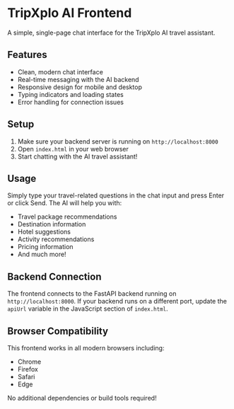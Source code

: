 # TripXplo AI Frontend

A simple, single-page chat interface for the TripXplo AI travel assistant.

## Features

- Clean, modern chat interface
- Real-time messaging with the AI backend
- Responsive design for mobile and desktop
- Typing indicators and loading states
- Error handling for connection issues

## Setup

1. Make sure your backend server is running on `http://localhost:8000`
2. Open `index.html` in your web browser
3. Start chatting with the AI travel assistant!

## Usage

Simply type your travel-related questions in the chat input and press Enter or click Send. The AI will help you with:

- Travel package recommendations
- Destination information
- Hotel suggestions
- Activity recommendations
- Pricing information
- And much more!

## Backend Connection

The frontend connects to the FastAPI backend running on `http://localhost:8000`. If your backend runs on a different port, update the `apiUrl` variable in the JavaScript section of `index.html`.

## Browser Compatibility

This frontend works in all modern browsers including:
- Chrome
- Firefox
- Safari
- Edge

No additional dependencies or build tools required!